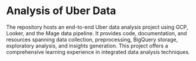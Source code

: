 # Analysis of Uber Data
 The repository hosts an end-to-end Uber data analysis project using GCP, Looker, and the Mage data pipeline. It provides code, documentation, and resources spanning data collection, preprocessing, BigQuery storage, exploratory analysis, and insights generation. This project offers a comprehensive learning experience in integrated data analysis techniques.

